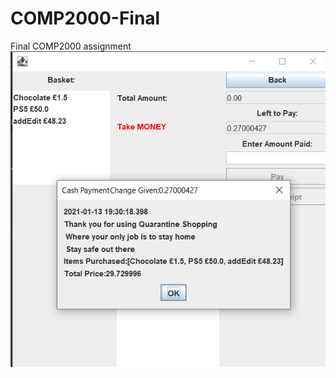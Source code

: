 # COMP2000-Final
Final COMP2000 assignment
![alt text](https://github.com/Dhawkins96/COMP2000-Final/blob/master/Cash%20Rec.png)
